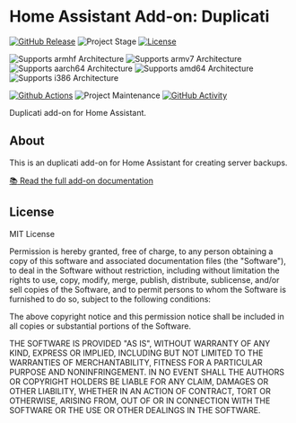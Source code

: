 # Home Assistant Add-on: Duplicati

[![GitHub Release][releases-shield]][releases]
![Project Stage][project-stage-shield]
[![License][license-shield]](LICENSE.md)

![Supports armhf Architecture][armhf-shield]
![Supports armv7 Architecture][armv7-shield]
![Supports aarch64 Architecture][aarch64-shield]
![Supports amd64 Architecture][amd64-shield]
![Supports i386 Architecture][i386-shield]

[![Github Actions][github-actions-shield]][github-actions]
![Project Maintenance][maintenance-shield]
[![GitHub Activity][commits-shield]][commits]

Duplicati add-on for Home Assistant.

## About

This is an duplicati add-on for Home Assistant for creating server backups.

[:books: Read the full add-on documentation][docs]

## License

MIT License

Permission is hereby granted, free of charge, to any person obtaining a copy
of this software and associated documentation files (the "Software"), to deal
in the Software without restriction, including without limitation the rights
to use, copy, modify, merge, publish, distribute, sublicense, and/or sell
copies of the Software, and to permit persons to whom the Software is
furnished to do so, subject to the following conditions:

The above copyright notice and this permission notice shall be included in all
copies or substantial portions of the Software.

THE SOFTWARE IS PROVIDED "AS IS", WITHOUT WARRANTY OF ANY KIND, EXPRESS OR
IMPLIED, INCLUDING BUT NOT LIMITED TO THE WARRANTIES OF MERCHANTABILITY,
FITNESS FOR A PARTICULAR PURPOSE AND NONINFRINGEMENT. IN NO EVENT SHALL THE
AUTHORS OR COPYRIGHT HOLDERS BE LIABLE FOR ANY CLAIM, DAMAGES OR OTHER
LIABILITY, WHETHER IN AN ACTION OF CONTRACT, TORT OR OTHERWISE, ARISING FROM,
OUT OF OR IN CONNECTION WITH THE SOFTWARE OR THE USE OR OTHER DEALINGS IN THE
SOFTWARE.

[aarch64-shield]: https://img.shields.io/badge/aarch64-yes-green.svg
[amd64-shield]: https://img.shields.io/badge/amd64-yes-green.svg
[armhf-shield]: https://img.shields.io/badge/armhf-no-red.svg
[armv7-shield]: https://img.shields.io/badge/armv7-no-red.svg
[commits-shield]: https://img.shields.io/github/commit-activity/y/elcajon/addon-duplicati.svg
[commits]: https://github.com/elcajon/addon-duplicati/commits/main
[contributors]: https://github.com/elcajon/addon-duplicati/graphs/contributors
[docs]: https://github.com/elcajon/addon-duplicati/blob/main/nextcloud/DOCS.md
[github-actions-shield]: https://github.com/elcajon/addon-duplicati/workflows/CI/badge.svg
[github-actions]: https://github.com/elcajon/addon-duplicati/actions
[i386-shield]: https://img.shields.io/badge/i386-no-red.svg
[issue]: https://github.com/elcajon/addon-duplicati/issues
[license-shield]: https://img.shields.io/github/license/elcajon/addon-duplicati.svg
[maintenance-shield]: https://img.shields.io/maintenance/yes/2021.svg
[project-stage-shield]: https://img.shields.io/badge/project%20stage-production%20ready-brightgreen.svg
[releases-shield]: https://img.shields.io/github/release/elcajon/addon-duplicati.svg
[releases]: https://github.com/elcajon/addon-duplicati/releases
[repository]: https://github.com/elcajon/repository-stable
